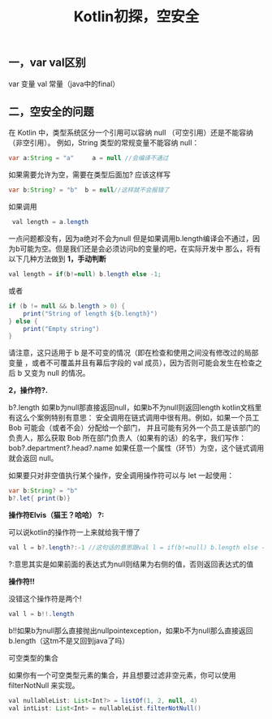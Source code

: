 ﻿---
layout: post
title: Kotlin初探，空安全
categories: Kotlin
description: Kotlin空安全
keywords: Kotlin
---

## 一，var val区别 

var 变量  val 常量（java中的final）

## 二，空安全的问题
在 Kotlin 中，类型系统区分一个引用可以容纳 null （可空引用）还是不能容纳（非空引用）。 例如，String 类型的常规变量不能容纳 null：
```java
var a:String = "a"     a = null //会编译不通过
```
如果需要允许为空，需要在类型后面加? 应该这样写
```java
var b:String? = "b"  b = null//这样就不会报错了
```
如果调用
```java
 val length = a.length 
```
一点问题都没有，因为a绝对不会为null
但是如果调用b.length编译会不通过，因为b可能为空。但是我们还是会必须访问b的变量的吧，在实际开发中
那么，将有以下几种方法做到
**1，手动判断**
```java
val length = if(b!=null) b.length else -1;
```
或者
```java
if (b != null && b.length > 0) {
    print("String of length ${b.length}")
} else {
    print("Empty string")
}
```
请注意，这只适用于 b 是不可变的情况（即在检查和使用之间没有修改过的局部变量 ，或者不可覆盖并且有幕后字段的 val 成员），因为否则可能会发生在检查之后 b 又变为 null 的情况。

**2，操作符?.**   

b?.length 如果b为null那直接返回null，如果b不为null则返回length
kotlin文档里有这么个案例特别有意思：
安全调用在链式调用中很有用。例如，如果一个员工 Bob 可能会（或者不会）分配给一个部门， 并且可能有另外一个员工是该部门的负责人，那么获取 Bob 所在部门负责人（如果有的话）的名字，我们写作：
bob?.department?.head?.name
如果任意一个属性（环节）为空，这个链式调用就会返回 null。

如果要只对非空值执行某个操作，安全调用操作符可以与 let 一起使用：
```java
var b:String? = "b"
b?.let{ print(b)}
```
**操作符Elvis（猫王？哈哈）    ?:**

可以说kotlin的操作符一上来就给我干懵了
```java
val l = b?.length?:-1 //这句话的意思跟val l = if(b!=null) b.length else -1一个意思
```
?:意思其实是如果前面的表达式为null则结果为右侧的值，否则返回表达式的值

**操作符!!**

没错这个操作符是两个!
```java
val l = b!!.length  
```    
b!!如果b为null那么直接抛出nullpointexception，如果b不为null那么直接返回b.length（这tm不是又回到java了吗）

可空类型的集合

如果你有一个可空类型元素的集合，并且想要过滤非空元素，你可以使用 filterNotNull 来实现。
```java
val nullableList: List<Int?> = listOf(1, 2, null, 4)
val intList: List<Int> = nullableList.filterNotNull()
```
 